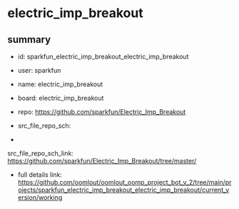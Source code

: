 # electric_imp_breakout
 
## summary 
* id: sparkfun_electric_imp_breakout_electric_imp_breakout
* user: sparkfun
* name: electric_imp_breakout
* board: electric_imp_breakout
* repo: https://github.com/sparkfun/Electric_Imp_Breakout



* src_file_repo_sch: 
*
 src_file_repo_sch_link: https://github.com/sparkfun/Electric_Imp_Breakout/tree/master/
* full details link: https://github.com/oomlout/oomlout_oomp_project_bot_v_2/tree/main/projects/sparkfun_electric_imp_breakout_electric_imp_breakout/current_version/working  






